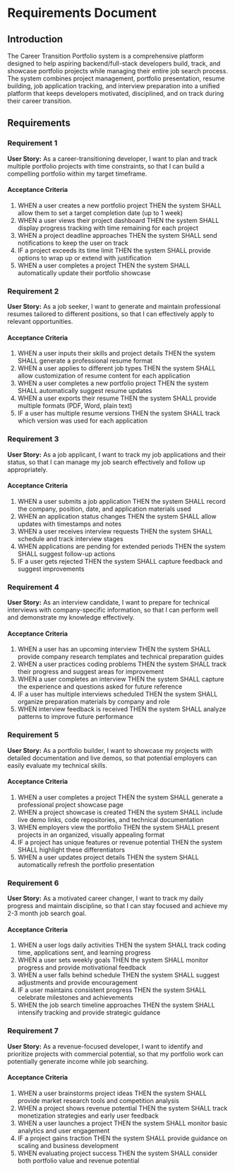 # Requirements Document

## Introduction

The Career Transition Portfolio system is a comprehensive platform designed to help aspiring backend/full-stack developers build, track, and showcase portfolio projects while managing their entire job search process. The system combines project management, portfolio presentation, resume building, job application tracking, and interview preparation into a unified platform that keeps developers motivated, disciplined, and on track during their career transition.

## Requirements

### Requirement 1

**User Story:** As a career-transitioning developer, I want to plan and track multiple portfolio projects with time constraints, so that I can build a compelling portfolio within my target timeframe.

#### Acceptance Criteria

1. WHEN a user creates a new portfolio project THEN the system SHALL allow them to set a target completion date (up to 1 week)
2. WHEN a user views their project dashboard THEN the system SHALL display progress tracking with time remaining for each project
3. WHEN a project deadline approaches THEN the system SHALL send notifications to keep the user on track
4. IF a project exceeds its time limit THEN the system SHALL provide options to wrap up or extend with justification
5. WHEN a user completes a project THEN the system SHALL automatically update their portfolio showcase

### Requirement 2

**User Story:** As a job seeker, I want to generate and maintain professional resumes tailored to different positions, so that I can effectively apply to relevant opportunities.

#### Acceptance Criteria

1. WHEN a user inputs their skills and project details THEN the system SHALL generate a professional resume format
2. WHEN a user applies to different job types THEN the system SHALL allow customization of resume content for each application
3. WHEN a user completes a new portfolio project THEN the system SHALL automatically suggest resume updates
4. WHEN a user exports their resume THEN the system SHALL provide multiple formats (PDF, Word, plain text)
5. IF a user has multiple resume versions THEN the system SHALL track which version was used for each application

### Requirement 3

**User Story:** As a job applicant, I want to track my job applications and their status, so that I can manage my job search effectively and follow up appropriately.

#### Acceptance Criteria

1. WHEN a user submits a job application THEN the system SHALL record the company, position, date, and application materials used
2. WHEN an application status changes THEN the system SHALL allow updates with timestamps and notes
3. WHEN a user receives interview requests THEN the system SHALL schedule and track interview stages
4. WHEN applications are pending for extended periods THEN the system SHALL suggest follow-up actions
5. IF a user gets rejected THEN the system SHALL capture feedback and suggest improvements

### Requirement 4

**User Story:** As an interview candidate, I want to prepare for technical interviews with company-specific information, so that I can perform well and demonstrate my knowledge effectively.

#### Acceptance Criteria

1. WHEN a user has an upcoming interview THEN the system SHALL provide company research templates and technical preparation guides
2. WHEN a user practices coding problems THEN the system SHALL track their progress and suggest areas for improvement
3. WHEN a user completes an interview THEN the system SHALL capture the experience and questions asked for future reference
4. IF a user has multiple interviews scheduled THEN the system SHALL organize preparation materials by company and role
5. WHEN interview feedback is received THEN the system SHALL analyze patterns to improve future performance

### Requirement 5

**User Story:** As a portfolio builder, I want to showcase my projects with detailed documentation and live demos, so that potential employers can easily evaluate my technical skills.

#### Acceptance Criteria

1. WHEN a user completes a project THEN the system SHALL generate a professional project showcase page
2. WHEN a project showcase is created THEN the system SHALL include live demo links, code repositories, and technical documentation
3. WHEN employers view the portfolio THEN the system SHALL present projects in an organized, visually appealing format
4. IF a project has unique features or revenue potential THEN the system SHALL highlight these differentiators
5. WHEN a user updates project details THEN the system SHALL automatically refresh the portfolio presentation

### Requirement 6

**User Story:** As a motivated career changer, I want to track my daily progress and maintain discipline, so that I can stay focused and achieve my 2-3 month job search goal.

#### Acceptance Criteria

1. WHEN a user logs daily activities THEN the system SHALL track coding time, applications sent, and learning progress
2. WHEN a user sets weekly goals THEN the system SHALL monitor progress and provide motivational feedback
3. WHEN a user falls behind schedule THEN the system SHALL suggest adjustments and provide encouragement
4. IF a user maintains consistent progress THEN the system SHALL celebrate milestones and achievements
5. WHEN the job search timeline approaches THEN the system SHALL intensify tracking and provide strategic guidance

### Requirement 7

**User Story:** As a revenue-focused developer, I want to identify and prioritize projects with commercial potential, so that my portfolio work can potentially generate income while job searching.

#### Acceptance Criteria

1. WHEN a user brainstorms project ideas THEN the system SHALL provide market research tools and competition analysis
2. WHEN a project shows revenue potential THEN the system SHALL track monetization strategies and early user feedback
3. WHEN a user launches a project THEN the system SHALL monitor basic analytics and user engagement
4. IF a project gains traction THEN the system SHALL provide guidance on scaling and business development
5. WHEN evaluating project success THEN the system SHALL consider both portfolio value and revenue potential